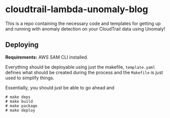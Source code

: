 # cloudtrail-lambda-unomaly-blog

This is a repo containing the necessary code and templates for getting up and
running with anomaly detection on your CloudTrail data using Unomaly!

## Deploying

**Requirements:** AWS SAM CLI installed.

Everything should be deployable using just the makefile, `template.yaml` defines
what should be created during the process and the `Makefile` is just used to
simplify things.

Essentially, you should just be able to go ahead and
```shell
# make deps
# make build
# make package
# make deploy
```
